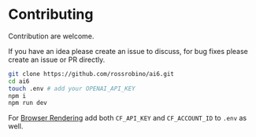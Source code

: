 # Contributing

Contribution are welcome.

If you have an idea please create an issue to discuss, for bug fixes please create an issue or PR directly.

```bash
git clone https://github.com/rossrobino/ai6.git
cd ai6
touch .env # add your OPENAI_API_KEY
npm i
npm run dev
```

For [Browser Rendering](https://developers.cloudflare.com/browser-rendering/) add both `CF_API_KEY` and `CF_ACCOUNT_ID` to `.env` as well.
